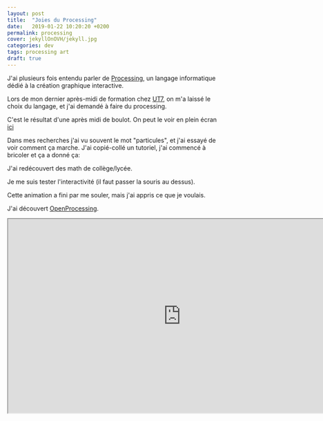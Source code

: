 ```yaml
---
layout: post
title:  "Joies du Processing"
date:   2019-01-22 10:20:20 +0200
permalink: processing
cover: jekyllOnOVH/jekyll.jpg
categories: dev
tags: processing art
draft: true
---
```

<script src="https://cdnjs.cloudflare.com/ajax/libs/p5.js/0.7.2/p5.js"></script>
<script src="https://cdnjs.cloudflare.com/ajax/libs/p5.js/0.7.2/addons/p5.dom.js"></script>

<script type="text/javascript" src="{{ site.baseurl }}/assets/javascript/p5/post_processing.js"></script>

J'ai plusieurs fois entendu parler de <a href="https://fr.wikipedia.org/wiki/Processing" target='_blank'>Processing</a>, un langage informatique dédié à la création graphique interactive.


Lors de mon dernier après-midi de formation chez <a href="https://ut7.fr" target='_blank'>UT7</a>, on m'a laissé le choix du langage, et j'ai demandé à faire du processing.

<div id='p5-hyperspeed-container' class='p5-embed-container'></div>

C'est le résultat d'une après midi de boulot. On peut le voir en plein écran <a href="http://inventif.fr/hyperspeed" target='_blank'>ici</a>

Dans mes recherches j'ai vu souvent le mot "particules", et j'ai essayé de voir comment ça marche. J'ai copié-collé un tutoriel, j'ai commencé à bricoler et ça a donné ça:

<div id='p5-particles-container' class='p5-embed-container'></div>

J'ai redécouvert des math de collège/lycée.

Je me suis tester l'interactivité (il faut passer la souris au dessus).

<div id='p5-colors-container' class='p5-embed-container'></div>

Cette animation a fini par me souler, mais j'ai appris ce que je voulais.

<div id='p5-animated-title-container' class='p5-embed-container'></div>

J'ai découvert <a href="https://www.openprocessing.org" target='_blank'>OpenProcessing</a>.



<div class='p5-embed-container'>
  <iframe src="https://www.openprocessing.org/sketch/413567/embed/" width="800" height="450"></iframe>
</div>



